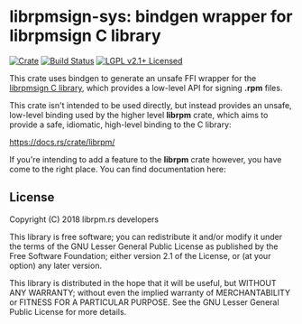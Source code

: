 # librpmsign-sys: bindgen wrapper for librpmsign C library

[![Crate][crate-image]][crate-link]
[![Build Status][build-image]][build-link]
[![LGPL v2.1+ Licensed][license-image]][license-link]

[crate-image]: https://img.shields.io/crates/v/librpmsign-sys.svg
[crate-link]: https://crates.io/crates/librpmsign-sys
[build-image]: https://circleci.com/gh/iqlusion-io/crates.svg?style=shield
[build-link]: https://circleci.com/gh/iqlusion-io/crates
[license-image]: https://img.shields.io/badge/license-LGPLv2.1+-blue.svg
[license-link]: https://github.com/iqlusion-io/crates/blob/master/LICENSE

This crate uses bindgen to generate an unsafe FFI wrapper for the
[librpmsign C library], which provides a low-level API for signing
**.rpm** files.

This crate isn't intended to be used directly, but instead provides an unsafe,
low-level binding used by the higher level **librpm** crate, which aims to
provide a safe, idiomatic, high-level binding to the C library:

https://docs.rs/crate/librpm/

If you're intending to add a feature to the **librpm** crate however, you have
come to the right place. You can find documentation here:

[Documentation]: https://librpm.rs/librpmsign-sys/

[librpmsign C library]: http://ftp.rpm.org/api/4.14.0/group__rpmsign.html
[RPM Package Manager]: http://rpm.org/

## License

Copyright (C) 2018 librpm.rs developers

This library is free software; you can redistribute it and/or modify it under
the terms of the GNU Lesser General Public License as published by the Free
Software Foundation; either version 2.1 of the License, or (at your option) any
later version.

This library is distributed in the hope that it will be useful, but WITHOUT ANY
WARRANTY; without even the implied warranty of MERCHANTABILITY or FITNESS FOR A
PARTICULAR PURPOSE. See the GNU Lesser General Public License for more details.